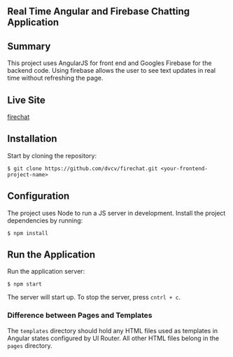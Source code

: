 ## Real Time Angular and Firebase Chatting Application

## Summary
This project uses AngularJS for front end and Googles Firebase for the backend code. Using firebase allows the user to see text updates in real time without refreshing the page. 

## Live Site
[firechat](https://dvcvchat.herokuapp.com)

## Installation 

Start by cloning the repository:

```
$ git clone https://github.com/dvcv/firechat.git <your-frontend-project-name>
```

## Configuration

The project uses Node to run a JS server in development. 
Install the project dependencies by running:

```
$ npm install
```

## Run the Application

Run the application server:

```
$ npm start
```

The server will start up. To stop the server, press `cntrl + c`.

### Difference between Pages and Templates

The `templates` directory should hold any HTML files used as templates in Angular states configured by UI Router. All other HTML files belong in the `pages` directory.
